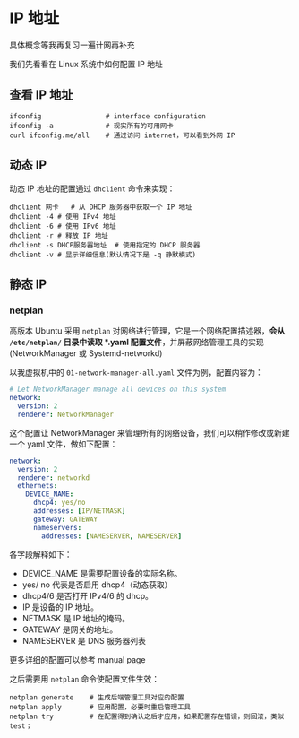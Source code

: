 # IP 地址

具体概念等我再复习一遍计网再补充  

我们先看看在 Linux 系统中如何配置 IP 地址

## 查看 IP 地址
``` Shell
ifconfig                # interface configuration
ifconfig -a             # 现实所有的可用网卡
curl ifconfig.me/all    # 通过访问 internet，可以看到外网 IP
```

## 动态 IP
动态 IP 地址的配置通过 `dhclient` 命令来实现：  
``` Shell
dhclient 网卡   # 从 DHCP 服务器中获取一个 IP 地址
dhclient -4 # 使用 IPv4 地址
dhclient -6 # 使用 IPv6 地址
dhclient -r # 释放 IP 地址
dhclient -s DHCP服务器地址  # 使用指定的 DHCP 服务器
dhclient -v # 显示详细信息(默认情况下是 -q 静默模式)
```

## 静态 IP
### netplan
高版本 Ubuntu 采用 `netplan` 对网络进行管理，它是一个网络配置描述器，**会从 `/etc/netplan/` 目录中读取 \*.yaml 配置文件**，并屏蔽网络管理工具的实现(NetworkManager 或 Systemd-networkd)  

以我虚拟机中的 `01-network-manager-all.yaml` 文件为例，配置内容为：  
``` yaml
# Let NetworkManager manage all devices on this system
network:
  version: 2
  renderer: NetworkManager
```

这个配置让 NetworkManager 来管理所有的网络设备，我们可以稍作修改或新建一个 yaml 文件，做如下配置：  
``` yaml
network:
  version: 2
  renderer: networkd
  ethernets:
    DEVICE_NAME:
      dhcp4: yes/no
      addresses: [IP/NETMASK]
      gateway: GATEWAY
      nameservers:
        addresses: [NAMESERVER, NAMESERVER]
```
各字段解释如下：  
* DEVICE_NAME 是需要配置设备的实际名称。  
* yes/ no 代表是否启用 dhcp4（动态获取）  
* dhcp4/6  是否打开 IPv4/6 的 dhcp。  
* IP 是设备的 IP 地址。  
* NETMASK 是 IP 地址的掩码。  
* GATEWAY 是网关的地址。  
* NAMESERVER 是 DNS 服务器列表  

更多详细的配置可以参考 manual page  

之后需要用 `netplan` 命令使配置文件生效：  
``` Shell
netplan generate    # 生成后端管理工具对应的配置
netplan apply       # 应用配置，必要时重启管理工具
netplan try         # 在配置得到确认之后才应用，如果配置存在错误，则回滚，类似test；
```